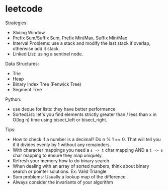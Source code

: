 # leetcode

Strategies:
- Sliding Window
- Prefix Sum/Suffix Sum, Prefix Min/Max, Suffix Min/Max
- Interval Problems: use a stack and modify the last stack if overlap, otherwise add it stack.
- Linked List: using a sentinel node.

Data Structures:
- Trie
- Heap
- Binary Index Tree (Fenwick Tree)
- Segment Tree

Python:
- use deque for lists: they have better performance
- SortedList: let's you find elements strictly greater than / less than x in O(log n) time using bisect_left or bisect_right.

Tips:
- How to check if a number is a decimal? Do n % 1 == 0. That will tell you if it divides evenly by 1 without any remainders.
- With character mappings you need a `s -> t` char mapping AND a `t -> s` char mapping to ensure they map uniquely.
- Refresh your memory how to do binary search
- When dealing with an array of sorted numbers, think about binary search or pointer solutions. Ex: Valid Triangle
- Sum problems: Usually a lookup map of the difference
- Always consider the invariants of your algorithm
